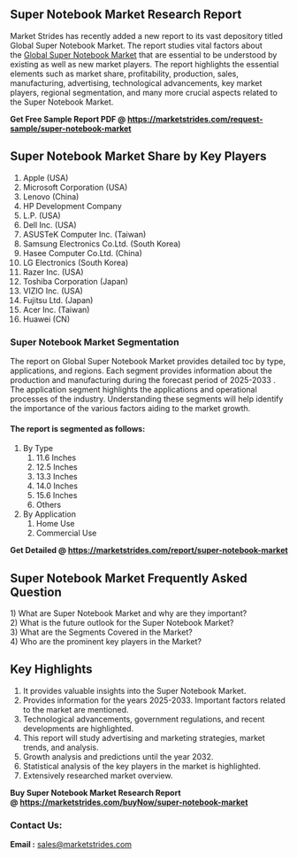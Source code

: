 <h2>Super Notebook Market Research Report</h2>
<p>Market Strides has recently added a new report to its vast depository titled Global Super Notebook Market. The report studies vital factors about the&nbsp;<a href="https://marketstrides.com/report/super-notebook-market">Global Super Notebook Market</a>&nbsp;that are essential to be understood by existing as well as new market players. The report highlights the essential elements such as market share, profitability, production, sales, manufacturing, advertising, technological advancements, key market players, regional segmentation, and many more crucial aspects related to the Super Notebook Market.</p>
<p><strong>Get Free Sample Report PDF @&nbsp;<a href="https://marketstrides.com/request-sample/super-notebook-market">https://marketstrides.com/request-sample/super-notebook-market</a></strong></p>
<h2><strong>Super Notebook Market Share by Key Players</strong></h2>
<ol>
<li>Apple (USA)</li>
<li>Microsoft Corporation (USA)</li>
<li>Lenovo (China)</li>
<li>HP Development Company</li>
<li>L.P. (USA)</li>
<li>Dell Inc. (USA)</li>
<li>ASUSTeK Computer Inc. (Taiwan)</li>
<li>Samsung Electronics Co.Ltd. (South Korea)</li>
<li>Hasee Computer Co.Ltd. (China)</li>
<li>LG Electronics (South Korea)</li>
<li>Razer Inc. (USA)</li>
<li>Toshiba Corporation (Japan)</li>
<li>VIZIO Inc. (USA)</li>
<li>Fujitsu Ltd. (Japan)</li>
<li>Acer Inc. (Taiwan)</li>
<li>Huawei (CN)</li>
</ol>
<h3><strong>Super Notebook Market Segmentation</strong></h3>
<p>The report on Global Super Notebook Market provides detailed toc by type, applications, and regions. Each segment provides information about the production and manufacturing during the forecast period of 2025-2033 . The application segment highlights the applications and operational processes of the industry. Understanding these segments will help identify the importance of the various factors aiding to the market growth.</p>
<h4>The report is segmented as follows:</h4>
<ol>
<li>By Type
<ol>
<li>11.6 Inches</li>
<li>12.5 Inches</li>
<li>13.3 Inches</li>
<li>14.0 Inches</li>
<li>15.6 Inches</li>
<li>Others</li>
</ol>
</li>
<li>By Application
<ol>
<li>Home Use</li>
<li>Commercial Use</li>
</ol>
</li>
</ol>
<p><strong>Get Detailed @&nbsp;<a href="https://marketstrides.com/report/super-notebook-market">https://marketstrides.com/report/super-notebook-market</a></strong></p>
<h2 class=""><strong>Super Notebook Market Frequently Asked Question</strong></h2>
<div class="">1) What are&nbsp;Super Notebook Market and why are they important?
<div class="">
<div class="">2) What is the future outlook for the Super Notebook Market?</div>
</div>
</div>
<div class="">3) What are the Segments Covered in the Market?</div>
<div class="">4) Who are the prominent key players in the Market?</div>
<h2><strong>Key Highlights</strong></h2>
<div class="">
<ol>
<li>It provides valuable insights into the Super Notebook Market.</li>
<li>Provides information for the years 2025-2033. Important factors related to the market are mentioned.</li>
<li>Technological advancements, government regulations, and recent developments are highlighted.</li>
<li>This report will study advertising and marketing strategies, market trends, and analysis.</li>
<li>Growth analysis and predictions until the year 2032.</li>
<li>Statistical analysis of the key players in the market is highlighted.</li>
<li>Extensively researched market overview.</li>
</ol>
<p><strong>Buy Super Notebook Market Research Report @&nbsp;<a href="https://marketstrides.com/buyNow/super-notebook-market">https://marketstrides.com/buyNow/super-notebook-market</a></strong></p>
<h3>Contact Us:</h3>
<p><strong>Email :</strong> <a href="mailto:sales@marketstrides.com">sales@marketstrides.com</a></p>
</div>
